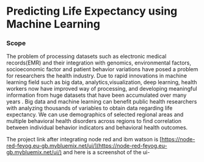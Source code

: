 # Predicting Life Expectancy using Machine Learning
### Scope
The problem of processing datasets such as electronic medical records(EMR)  and their integration with genomics, environmental factors, socioeconomic factor and patient behavior variations have posed a problem for researchers the health industry. Due to rapid innovations in machine learning field such as big data,  analytics,visualization, deep learning, health workers now have improved way of processing, and developing meaningful information from huge datasets that have been accumulated over many years . 
Big data and machine learning can benefit public health researchers with analyzing thousands of variables to obtain data regarding life expectancy. We can use demographics of selected regional areas and multiple behavioral health disorders across regions to find correlation between individual behavior indicators and behavioral health outcomes. 

The project link after integrating node red and ibm watson is [https://node-red-feyog.eu-gb.mybluemix.net/ui/](https://node-red-feyog.eu-gb.mybluemix.net/ui/) and here is a screenshot of the ui-
